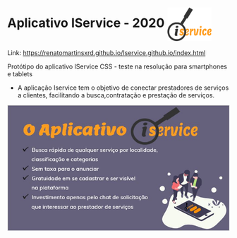 # Aplicativo IService - 2020 <img src="https://github.com/RenatoMartinsXrd/Iservice.github.io/blob/master/Prints/LogoPngBlack.png" width="100" align="center">

Link: https://renatomartinsxrd.github.io/Iservice.github.io/index.html

Protótipo do aplicativo IService CSS - teste na resolução para smartphones e tablets

* A aplicação Iservice tem o objetivo de conectar prestadores de serviços a clientes, facilitando a busca,contratação e prestação de serviços.

<img src="https://github.com/RenatoMartinsXrd/Iservice.github.io/blob/master/Prints/Sobre.JPG">



